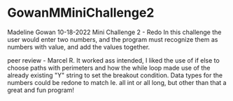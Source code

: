 # GowanMMiniChallenge2
Madeline Gowan
10-18-2022
Mini Challenge 2 - Redo
In this challenge the user would enter two numbers, and the program must recognize them as numbers with value, and add the values together.

peer review - Marcel R. It worked ass intended, I liked the use of if else to choose paths with perimeters and how the while loop made use of the already existing "Y" string to set the breakout condition. Data types for the numbers could be redone to match Ie. all int or all long, but other than that a great and fun program!
